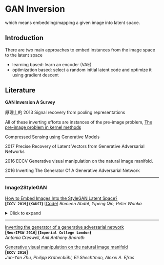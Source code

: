# GAN Inversion

which means embedding/mapping a given image into latent space.



## Introduction

There are two main approaches to embed instances from the image space to the latent space

- learning based: learn an encoder (VAE) 
- optimization based: select a random initial latent code and optimize it using gradient descent



## Literature

**GAN Inversion A Survey**



原理上的 2013 Signal recovery from pooling representations

All of these inverting efforts are instances of the pre-image problem, [The pre-image problem in kernel methods]()



Compressed Sensing using Generative Models



2017 Precise Recovery of Latent Vectors from Generative Adversarial Networks

2016 ECCV Generative visual manipulation on the natural image manifold.

2016 Inverting The Generator Of A Generative Adversarial Network

---

### Image2StyleGAN

[How to Embed Images Into the StyleGAN Latent Space?](https://arxiv.org/pdf/1904.03189.pdf)  
**[`ICCV 2019`] (`KAUST`)**	[[Code](https://github.com/NVlabs/stylegan)]
*Rameen Abdal, Yipeng Qin, Peter Wonka*

<details><summary>Click to expand</summary><p>

> **Summary**

They propose an embedding algorithm to map a given image into the latent space of StyleGAN pre-trained on the FFHQ dataset. This embedding enables semantic image editing operations that can be applied to existing photographs. They show results for *image morphing*, *style transfer*, and *expression transfer*.

> **Details**

<img src="https://raw.githubusercontent.com/yzy1996/Image-Hosting/master/20210110163352.png" alt="image-20210110163352567" style="zoom:50%;" />

</p></details>

---

[Inverting the generator of a generative adversarial network](https://arxiv.org/pdf/1611.05644.pdf)  
**[`NeurIPSW 2016`] (`Imperial College London`)**  
*Antonia Creswell, Anil Anthony Bharath*

[Generative visual manipulation on the natural image manifold](https://arxiv.org/pdf/1609.03552.pdf)  
**[`ECCV 2016`]**  
*Jun-Yan Zhu, Philipp Krähenbühl, Eli Shechtman, Alexei A. Efros*


